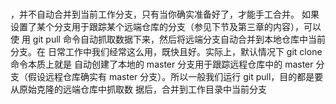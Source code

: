 #

，并不自动合并到当前工作分支，只有当你确实准备好了，才能手工合并。
如果设置了某个分支用于跟踪某个远端仓库的分支（参见下节及第三章的内容），可以使
用 git pull 命令自动抓取数据下来，然后将远端分支自动合并到本地仓库中当前分支。在
日常工作中我们经常这么用，既快且好。实际上，默认情况下 git clone 命令本质上就是
自动创建了本地的 master 分支用于跟踪远程仓库中的 master 分支（假设远程仓库确实有
master 分支）。所以一般我们运行 git pull，目的都是要从原始克隆的远端仓库中抓取数
据后，合并到工作目录中当前分支
#
#
#
##


